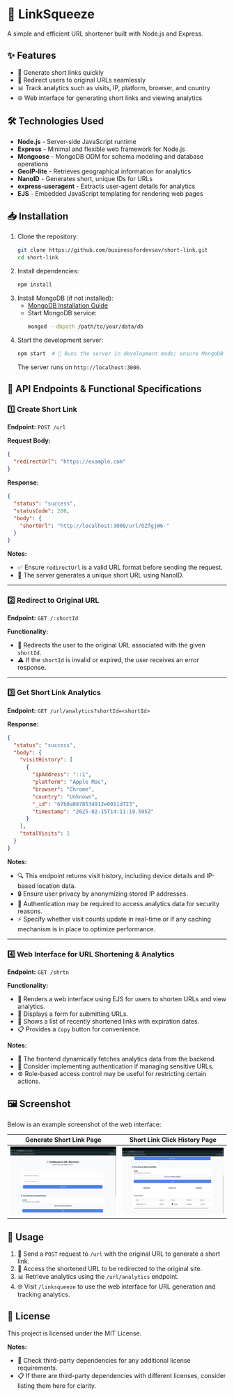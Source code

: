 # 🚀 LinkSqueeze

A simple and efficient URL shortener built with Node.js and Express.

## ✨ Features

- 🔗 Generate short links quickly
- 🚀 Redirect users to original URLs seamlessly
- 📊 Track analytics such as visits, IP, platform, browser, and country
- 🌐 Web interface for generating short links and viewing analytics

## 🛠 Technologies Used

- **Node.js** - Server-side JavaScript runtime
- **Express** - Minimal and flexible web framework for Node.js
- **Mongoose** - MongoDB ODM for schema modeling and database operations
- **GeoIP-lite** - Retrieves geographical information for analytics
- **NanoID** - Generates short, unique IDs for URLs
- **express-useragent** - Extracts user-agent details for analytics
- **EJS** - Embedded JavaScript templating for rendering web pages

## 📥 Installation

1. Clone the repository:
   ```sh
   git clone https://github.com/businessfordevsav/short-link.git
   cd short-link
   ```
2. Install dependencies:
   ```sh
   npm install
   ```
3. Install MongoDB (if not installed):
   - [MongoDB Installation Guide](https://www.mongodb.com/docs/manual/installation/)
   - Start MongoDB service:
     ```sh
     mongod --dbpath /path/to/your/data/db
     ```
4. Start the development server:
   ```sh
   npm start  # 🚀 Runs the server in development mode; ensure MongoDB is running.
   ```
   The server runs on `http://localhost:3000`.

## 🔗 API Endpoints & Functional Specifications

### 1️⃣ Create Short Link

**Endpoint:** `POST /url`

**Request Body:**

```json
{
  "redirectUrl": "https://example.com"
}
```

**Response:**

```json
{
  "status": "success",
  "statusCode": 200,
  "body": {
    "shortUrl": "http://localhost:3000/url/OZfgjW6-"
  }
}
```

**Notes:**

- ✅ Ensure `redirectUrl` is a valid URL format before sending the request.
- 🔑 The server generates a unique short URL using NanoID.

---

### 2️⃣ Redirect to Original URL

**Endpoint:** `GET /:shortId`

**Functionality:**

- 🔀 Redirects the user to the original URL associated with the given `shortId`.
- ⚠️ If the `shortId` is invalid or expired, the user receives an error response.

---

### 3️⃣ Get Short Link Analytics

**Endpoint:** `GET /url/analytics?shortId=<shortId>`

**Response:**

```json
{
  "status": "success",
  "body": {
    "visitHistory": [
      {
        "ipAddress": "::1",
        "platform": "Apple Mac",
        "browser": "Chrome",
        "country": "Unknown",
        "_id": "67b0a0878534912e0011d723",
        "timestamp": "2025-02-15T14:11:19.595Z"
      }
    ],
    "totalVisits": 1
  }
}
```

**Notes:**

- 🔍 This endpoint returns visit history, including device details and IP-based location data.
- 🔒 Ensure user privacy by anonymizing stored IP addresses.
- 🔑 Authentication may be required to access analytics data for security reasons.
- ⚡ Specify whether visit counts update in real-time or if any caching mechanism is in place to optimize performance.

---

### 4️⃣ Web Interface for URL Shortening & Analytics

**Endpoint:** `GET /shrtn`

**Functionality:**

- 🎨 Renders a web interface using EJS for users to shorten URLs and view analytics.
- 📝 Displays a form for submitting URLs.
- 📌 Shows a list of recently shortened links with expiration dates.
- 📋 Provides a `Copy` button for convenience.

**Notes:**

- 🔄 The frontend dynamically fetches analytics data from the backend.
- 🔐 Consider implementing authentication if managing sensitive URLs.
- ⚙️ Role-based access control may be useful for restricting certain actions.

## 🖼 Screenshot

Below is an example screenshot of the web interface:

|                Generate Short Link Page                 |              Short Link Click History Page              |
| :-----------------------------------------------------: | :-----------------------------------------------------: |
| ![Web Interface 1](/resource/screenshot-web-page-1.png) | ![Web Interface 1](/resource/screenshot-web-page-2.png) |

## 📌 Usage

1. 🔗 Send a `POST` request to `/url` with the original URL to generate a short link.
2. 🔀 Access the shortened URL to be redirected to the original site.
3. 📊 Retrieve analytics using the `/url/analytics` endpoint.
4. 🌐 Visit `/linksqueeze` to use the web interface for URL generation and tracking analytics.

## 📜 License

This project is licensed under the MIT License.

**Notes:**

- 📌 Check third-party dependencies for any additional license requirements.
- 📋 If there are third-party dependencies with different licenses, consider listing them here for clarity.
